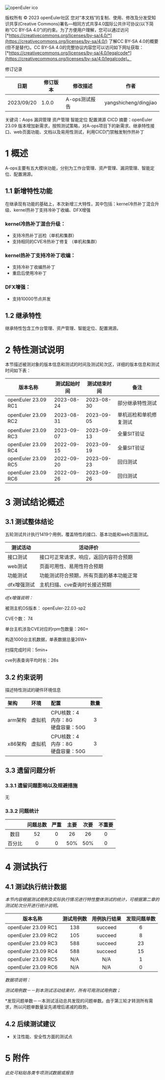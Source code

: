 ![openEuler ico](../../images/openEuler.png)

版权所有 © 2023  openEuler社区
 您对“本文档”的复制、使用、修改及分发受知识共享(Creative Commons)署名—相同方式共享4.0国际公共许可协议(以下简称“CC BY-SA 4.0”)的约束。为了方便用户理解，您可以通过访问[*https://creativecommons.org/licenses/by-sa/4.0/*](https://creativecommons.org/licenses/by-sa/4.0/) 了解CC BY-SA 4.0的概要 (但不是替代)。CC BY-SA 4.0的完整协议内容您可以访问如下网址获取：[*https://creativecommons.org/licenses/by-sa/4.0/legalcode*](https://creativecommons.org/licenses/by-sa/4.0/legalcode)。

修订记录

| 日期        | 修订版本    | 修改描述               |     作者        |
| ---------- | ---------- | ---------------------- | -----------    |
| 2023/09/20 |   1.0.0    | A-ops测试报告           | yangshicheng/dingjiao |

关键词：Aops 漏洞管理 资产管理 智能定位 配置溯源 CICD
摘要：openEuler 23.09 版本增加新需求，按照测试策略，对A-ops项目下的新需求、继承特性接口、web页面功能、文档以及易用性测试，利用CICD门禁触发制作热补丁


# 1   概述
A-ops主要有五大模块功能，分别为工作台管理、资产管理、漏洞管理、智能定位、配置溯源。

## 1.1 新增特性功能
在继承现有功能的基础上，本次新增三大特性，其中包括：kernel冷热补丁混合升级、kernel热补丁支持冷补丁收编、DFX增强

### kernel冷热补丁混合升级：
- 支持冷热补丁巡检（单机和集群）
- 支持相同的CVE冷热补丁修复 （单机和集群）

### kernel热补丁支持冷补丁收编：
- 支持冷补丁收编热补丁
- 重启后使用冷补丁

### DFX增强：
- 支持10000节点并发


## 1.2 继承特性

继承特性包含工作台管理、资产管理、智能定位、配置溯源。

# 2   特性测试说明

本节描述被测对象的版本信息和测试的时间及测试轮次区，详细的版本信息和测试时间如下表：

| 版本名称             | 测试起始时间   | 测试结束时间  |  备注      |
| ------------------- | ------------ | ------------ |  ------    |
| openEuler 23.09 RC1  | 2023-08-24  | 2023-08-30   |  部分继承特性测试           |
| openEuler 23.09 RC2  | 2023-08-31  | 2023-09-05   |  单机巡检和单机修复测试      |
| openEuler 23.09 RC3  | 2023-09-07  | 2023-09-13   |  全量SIT验证       |
| openEuler 23.09 RC4  | 2022-09-15  | 2023-09-19   |  全量SIT验证       |
| openEuler 23.09 RC5  | 2022-09-20  | 2023-09-23   |  回归测试          |
| openEuler 23.09 RC6  | 2022-09-26  | 2023-09-26   |  回归测试          |



# 3   测试结论概述

##  3.1 测试整体结论

五轮测试共计执行1419个用例，覆盖特性的接口、基本功能和web页面测试。

| 测试活动    | 活动评价                                               |
| ----------| ------------------------------------------------------ |
| 接口测试   | 接口可正常请求，响应，返回内容符合预期            |
| web测试 | 页面可用性、易用性符合预期 |
| 功能测试 | 功能测试符合预期，所有页面的基本功能正常 |
| dfx增强测试 | 主机扫描、cve查询时长接近预期 |


*dfx增强说明：*

被测主机OS版本： openEuler-22.03-sp2

CVE个数： 74

单台主机涉及CVE对应的rpm包数量：260+

构造1000台主机数据，单表数据总量26W+

扫描完成时间：5min+

cve列表查询平均时长：26s


##  3.2 约束说明

描述特性测试的硬件环境信息

| 架构    | 环境   | 配置                                 | 数量 |
|:-------|:------|:--------------------------------------|:----:|
| arm架构 | 虚拟机 | CPU核数：4<br>内存：8G<br>硬盘容量：50G | 3   |
| x86架构 | 虚拟机 | CPU核数：4<br>内存：8G<br>硬盘容量：50G | 3   |


## 3.3 遗留问题分析

### 3.3.1 遗留问题影响以及规避措施
无



### 3.3.2 问题统计

|        | 问题总数 | 严重 | 主要 | 次要 | 不重要 |
|:------:| :-----: | :---: | :---: | :---: | :-----: |
| 数目   |    52   |   0  |   26  |   26  |  0   |
| 百分比 |     0  |  0  |  50%  |  50%  |  0   |

# 4   测试执行

##  4.1 测试执行统计数据

*本节内容根据测试用例及实际执行情况进行特性整体测试的统计，可根据第二章的测试轮次分开进行统计说明。*

| 版本名称             | 测试用例数  | 用例执行结果 | 发现问题单数 |
| :-------------------: | :---------: | :----------: | :----------: |
| openEuler 23.09 RC1 |   138      |  succeed    |    6      |
| openEuler 23.09 RC2 |   105      |  succeed    |    8      |
| openEuler 23.09 RC3 |   588      |  succeed    |    23     |
| openEuler 23.09 RC4 |   588      |  succeed    |    15     |
| openEuler 23.09 RC5 |    N/A        |  N/A    |      1     |
| openEuler 23.09 RC6 |    N/A        |  N/A    |      0     |


*数据项说明：*

*测试用例数－－到本测试活动结束时，所有可用测试用例数；*

*发现问题单数－－本测试活动总共发现的问题单数。由于第三轮才转测所有需求，所以问题单数量呈先递增后递减的趋势。

## 4.2   后续测试建议

- 关注性能、安全性方面的测试点


# 5     附件

*此处可粘贴各类专项测试数据或报告*


